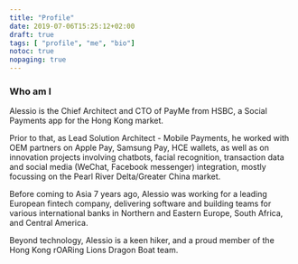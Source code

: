 ```yaml
---
title: "Profile"
date: 2019-07-06T15:25:12+02:00
draft: true
tags: [ "profile", "me", "bio"]
notoc: true
nopaging: true
---
```


### Who am I
Alessio is the Chief Architect and CTO of PayMe from HSBC, a Social Payments app for the Hong Kong market. 

Prior to that, as Lead Solution Architect - Mobile Payments, he worked with OEM partners on Apple Pay, Samsung Pay, HCE wallets, as well as on innovation projects involving chatbots, facial recognition, transaction data and social media (WeChat, Facebook messenger) integration, mostly focussing on the Pearl River Delta/Greater China market. 

Before coming to Asia 7 years ago, Alessio was working for a leading European fintech company, delivering software and building teams for various international banks in Northern and Eastern Europe, South Africa, and Central America. 

Beyond technology, Alessio is a keen hiker, and a proud member of the Hong Kong rOARing Lions Dragon Boat team.